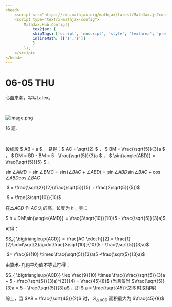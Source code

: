 ```yaml
---
<head>
    <script src="https://cdn.mathjax.org/mathjax/latest/MathJax.js?config=TeX-AMS-MML_HTMLorMML" type="text/javascript"></script>
    <script type="text/x-mathjax-config">
        MathJax.Hub.Config({
            tex2jax: {
            skipTags: ['script', 'noscript', 'style', 'textarea', 'pre'],
            inlineMath: [['$','$']]
            }
        });
    </script>
</head>
---
```

# 06-05 THU



心血来潮，写写Latex。

<br>

![image.png](https://i.loli.net/2020/06/05/i2qd3JvwWk56tAP.png)



16 题.

<br>

设线段 $ AB = a $   ，易得：$ AC = \sqrt{2} $  ，  $ BM = \frac{\sqrt{5}}{3}a $ ，   $ DM = BD - BM = 5 - \frac{\sqrt{5}}{3}a $ ，  $ \sin{\angle{ABD}} = \frac{\sqrt{5}}{5} $ 。



$\sin{\angle{AMD}} = \sin{\angle{BMC}} = \sin{(\angle{BAC} + \angle{ABD})} = \sin{\angle{ABD}}\sin{\angle{BAC}} + \cos{\angle{ABD}}\cos{\angle{BAC}}$ 

​					$ = \frac{\sqrt{2}}{2}(\frac{\sqrt{5}}{5} + \frac{2\sqrt{5}}{5})$

​					$ = \frac{3\sqrt{10}}{10}$ 



在$ \bigtriangleup{ACD}$ 作 $AC$ 边的高，长度为 $h$ ，则：

 $ h = DM\sin{\angle{AMD}} = \frac{3\sqrt{10}}{10}(5 - \frac{\sqrt{5}}{3}a)$ 



可得：

$S_{ \bigtriangleup{ACD}} = \frac{AC \cdot h}{2} = \frac{1}{2}\cdot\sqrt{2}a\cdot\frac{3\sqrt{10}}{10}(5 - \frac{\sqrt{5}}{3}a)$ 

​							$= \frac{9}{10} \times \frac{\sqrt{5}}{3}a(5 -\frac{\sqrt{5}}{3}a)$ 



由算术-几何平均值不等式可得：

$S_{ \bigtriangleup{ACD}} \leq \frac{9}{10} \times \frac{(\frac{\sqrt{5}}{3}a + 5 - \frac{\sqrt{5}}{3}a)^{2}}{4} = \frac{45}{8}$     (当且仅当  $\frac{\sqrt{5}}{3}a = 5 - \frac{\sqrt{5}}{3}a$  ，即  $ a = \frac{\sqrt{45}}{2}$  时取相等)



综上，当  $AB = \frac{\sqrt{45}}{2}$  时， $S_{ \bigtriangleup{ACD}}$  面积最大为 $\frac{45}{8}$  

